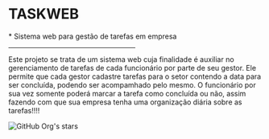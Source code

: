 <h1 align="left"> TASKWEB </h1>
* Sistema web para gestão de tarefas em empresa
<hr size="10" width="50%" align="center" noshade>
<p>Este projeto se trata de um sistema web cuja finalidade é auxiliar no gerenciamento de tarefas de cada funcionário por parte de seu gestor. Ele permite que cada gestor cadastre tarefas para o setor contendo a data para ser concluída, podendo ser acompamhado pelo mesmo. O funcionário por sua vez somente poderá marcar a tarefa como concluída ou não, assim fazendo com que sua empresa tenha uma organização diária sobre as tarefas!!!! </p>

![GitHub Org's stars](https://img.shields.io/github/stars/camilafernanda?style=social)
